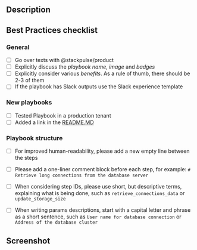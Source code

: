 ## Description

<!-- Please write a short summary for this change. If it's a playbook, explain what it does. -->

## Best Practices checklist
<!---  Put an `x` in all the boxes that apply: -->

### General
- [ ] Go over texts with @stackpulse/product
- [ ] Explicitly discuss the _playbook name_, _image_ and _badges_
- [ ] Explicitly consider various _benefits_. As a rule of thumb, there should be 2-3 of them
- [ ] If the playbook has Slack outputs use the Slack experience template

### New playbooks
- [ ] Tested Playbook in a production tenant
- [ ] Added a link in the [README.MD](https://github.com/stackpulse/playbooks/blob/master/README.md)

### Playbook structure
- [ ] For improved human-readability, please add a new empty line between the steps
- [ ] Please add a one-liner comment block before each step, for example: `# Retrieve long connections from the database server`
- [ ] When considering step IDs, please use short, but descriptive terms, explaining what is being done, such as `retrieve_connections_data` or `update_storage_size`
- [ ] When writing params descriptions, start with a capital letter and phrase as a short sentence, such as `User name for database connection` or `Address of the database cluster`


## Screenshot

<!-- please include a screenshot or a GIF/MP4 of how it works. Validate the screenshot with @stackpulse/product as well: make sure that it provides a good example for the value of the playbook and has high chances of causing a reaction of "Yes, I understand how it can help me" from a person looking at it.  -->

